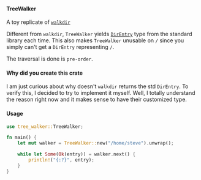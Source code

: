 #### TreeWalker 

A toy replicate of [`walkdir`](https://crates.io/crates/walkdir)

Different from `walkdir`, `TreeWalker` yields [`DirEntry`](https://doc.rust-lang.org/std/fs/struct.DirEntry.html)
type from the standard library each time. This also makes `TreeWalker` unusable
on `/` since you simply can't get a `DirEntry` representing `/`.

The traversal is done is `pre-order`.

#### Why did you create this crate

I am just curious about why doesn't `walkdir` returns the std `DirEntry`. To verify
this, I decided to try to implement it myself. Well, I totally understand the
reason right now and it makes sense to have their customized type.

#### Usage

```rust
use tree_walker::TreeWalker;

fn main() {
    let mut walker = TreeWalker::new("/home/steve").unwrap();

    while let Some(Ok(entry)) = walker.next() {
        println!("{:?}", entry);
    }
}
```
